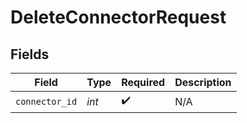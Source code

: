# DeleteConnectorRequest


## Fields

| Field              | Type               | Required           | Description        |
| ------------------ | ------------------ | ------------------ | ------------------ |
| `connector_id`     | *int*              | :heavy_check_mark: | N/A                |